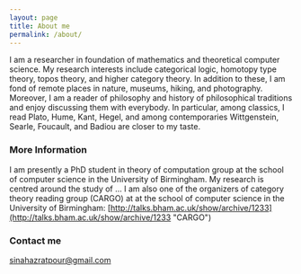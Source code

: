 ```yaml
---
layout: page
title: About me
permalink: /about/
---
```


I am a researcher in foundation of mathematics and theoretical computer science. My research interests include categorical logic, homotopy type theory, topos theory, and higher category theory. In addition to these, I am fond of remote places in nature, museums, hiking, and photography. Moreover, I am a reader of philosophy and history of philosophical traditions and enjoy discussing them with everybody. In particular, among classics, I read Plato, Hume, Kant, Hegel, and among contemporaries Wittgenstein, Searle, Foucault, and Badiou are closer to my taste.      

### More Information

 
I am presently a PhD student in theory of computation group at the school of computer science in the University of Birmingham. My research is centred around the study of ...
I am also one of the organizers of category theory reading group (CARGO) at at the school of computer science in the University of Birmingham:
[http://talks.bham.ac.uk/show/archive/1233](http://talks.bham.ac.uk/show/archive/1233 "CARGO")



### Contact me

[sinahazratpour@gmail.com](mailto:sinahazratpour@gmail.com)
